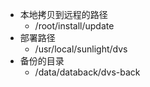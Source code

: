 

- 本地拷贝到远程的路径
  - /root/install/update
- 部署路径
  - /usr/local/sunlight/dvs
- 备份的目录
  - /data/databack/dvs-back